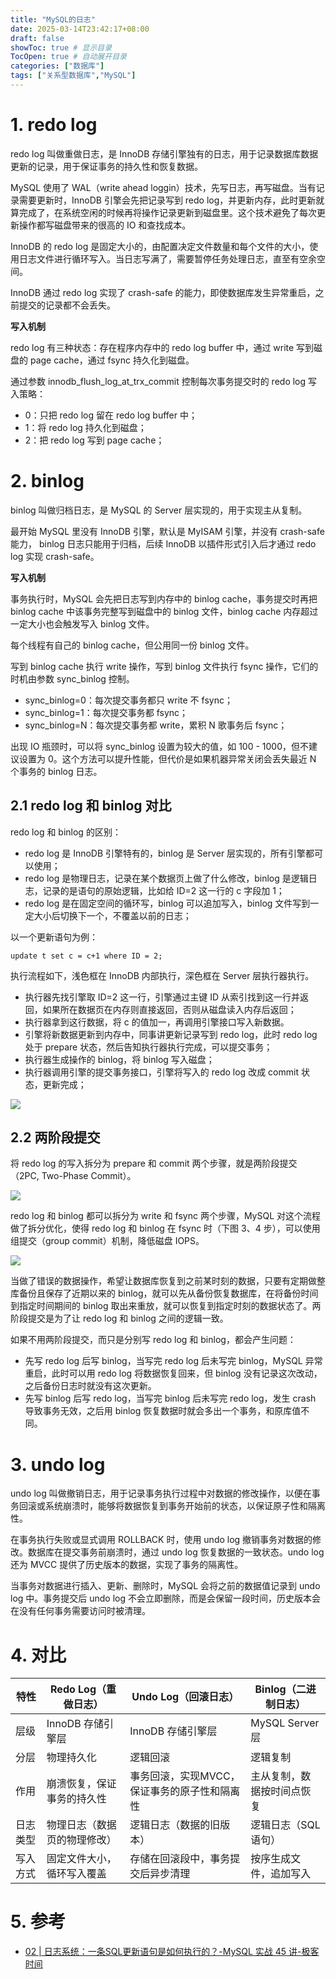 ```yaml
---
title: "MySQL的日志"
date: 2025-03-14T23:42:17+08:00
draft: false
showToc: true # 显示目录
TocOpen: true # 自动展开目录
categories: ["数据库"]
tags: ["​关系型数据库","MySQL"]
---
```


# 1. redo log

redo log 叫做重做日志，是 InnoDB 存储引擎独有的日志，用于记录数据库数据更新的记录，用于保证事务的持久性和恢复数据。

MySQL 使用了 WAL（write ahead loggin）技术，先写日志，再写磁盘。当有记录需要更新时，InnoDB 引擎会先把记录写到 redo log，并更新内存，此时更新就算完成了，在系统空闲的时候再将操作记录更新到磁盘里。这个技术避免了每次更新操作都写磁盘带来的很高的 IO 和查找成本。

InnoDB 的 redo log 是固定大小的，由配置决定文件数量和每个文件的大小，使用日志文件进行循环写入。当日志写满了，需要暂停任务处理日志，直至有空余空间。

InnoDB 通过 redo log 实现了 crash-safe 的能力，即使数据库发生异常重启，之前提交的记录都不会丢失。

**写入机制**

redo log 有三种状态：存在程序内存中的 redo log buffer 中，通过 write 写到磁盘的 page cache，通过 fsync 持久化到磁盘。

通过参数 innodb_flush_log_at_trx_commit 控制每次事务提交时的 redo log 写入策略：

* 0：只把 redo log 留在 redo log buffer 中；
* 1：将 redo log 持久化到磁盘；
* 2：把 redo log 写到 page cache；

# 2. binlog

binlog 叫做归档日志，是 MySQL 的 Server 层实现的，用于实现主从复制。

最开始 MySQL 里没有 InnoDB 引擎，默认是 MyISAM 引擎，并没有 crash-safe 能力， binlog 日志只能用于归档，后续 InnoDB 以插件形式引入后才通过 redo log 实现 crash-safe。

**写入机制**

事务执行时，MySQL 会先把日志写到内存中的 binlog cache，事务提交时再把 binlog cache 中该事务完整写到磁盘中的 binlog 文件，binlog cache 内存超过一定大小也会触发写入 binlog 文件。

每个线程有自己的 binlog cache，但公用同一份 binlog 文件。

写到 binlog cache 执行 write 操作，写到 binlog 文件执行 fsync 操作，它们的时机由参数 sync_binlog 控制。

* sync_binlog=0：每次提交事务都只 write 不 fsync；
* sync_binlog=1：每次提交事务都 fsync；
* sync_binlog=N：每次提交事务都 write，累积 N 歌事务后 fsync；

出现 IO 瓶颈时，可以将 sync_binlog 设置为较大的值，如 100 - 1000，但不建议设置为 0。这个方法可以提升性能，但代价是如果机器异常关闭会丢失最近 N 个事务的 binlog 日志。

## 2.1 redo log 和 binlog 对比

redo log 和 binlog 的区别：

* redo log 是 InnoDB 引擎特有的，binlog 是 Server 层实现的，所有引擎都可以使用；
* redo log 是物理日志，记录在某个数据页上做了什么修改，binlog 是逻辑日志，记录的是语句的原始逻辑，比如给 ID=2 这一行的 c 字段加 1；
* redo log 是在固定空间的循环写，binlog 可以追加写入，binlog 文件写到一定大小后切换下一个，不覆盖以前的日志；

以一个更新语句为例：

```mysql
update t set c = c+1 where ID = 2;
```

执行流程如下，浅色框在 InnoDB 内部执行，深色框在 Server 层执行器执行。

* 执行器先找引擎取 ID=2 这一行，引擎通过主键 ID 从索引找到这一行并返回，如果所在数据页在内存则直接返回，否则从磁盘读入内存后返回；
* 执行器拿到这行数据，将 c 的值加一，再调用引擎接口写入新数据。
* 引擎将新数据更新到内存中，同事讲更新记录写到 redo log，此时 redo log 处于 prepare 状态，然后告知执行器执行完成，可以提交事务；
* 执行器生成操作的 binlog，将 binlog 写入磁盘；
* 执行器调用引擎的提交事务接口，引擎将写入的 redo log 改成 commit 状态，更新完成；

![](https://blog-1304941664.cos.ap-guangzhou.myqcloud.com/article_material/database/mysql_2pc.jpg)

## 2.2 两阶段提交

将 redo log 的写入拆分为 prepare 和 commit 两个步骤，就是两阶段提交（2PC, Two-Phase Commit）。

![](https://blog-1304941664.cos.ap-guangzhou.myqcloud.com/article_material/database/mysql_2pc_log.jpg)

redo log 和 binlog 都可以拆分为 write 和 fsync 两个步骤，MySQL 对这个流程做了拆分优化，使得 redo log 和 binlog 在 fsync 时（下图 3、4 步），可以使用组提交（group commit）机制，降低磁盘 IOPS。

![](https://blog-1304941664.cos.ap-guangzhou.myqcloud.com/article_material/database/mysql_2pc_log_write_fsync.jpg)

当做了错误的数据操作，希望让数据库恢复到之前某时刻的数据，只要有定期做整库备份且保存了近期以来的 binlog，就可以先从备份恢复数据库，在将备份时间到指定时间期间的 binlog 取出来重放，就可以恢复到指定时刻的数据状态了。两阶段提交是为了让 redo log 和 binlog 之间的逻辑一致。

如果不用两阶段提交，而只是分别写 redo log 和 binlog，都会产生问题：

* 先写 redo log 后写 binlog，当写完 redo log 后未写完 binlog，MySQL 异常重启，此时可以用 redo log 将数据恢复回来，但 binlog 没有记录这次改动，之后备份日志时就没有这次更新。
* 先写 binlog 后写 redo log，当写完 binlog 后未写完 redo log，发生 crash 导致事务无效，之后用 binlog 恢复数据时就会多出一个事务，和原库值不同。

# 3. undo log

undo log 叫做撤销日志，用于记录事务执行过程中对数据的修改操作，以便在事务回滚或系统崩溃时，能够将数据恢复到事务开始前的状态，以保证原子性和隔离性。

在事务执行失败或显式调用 ROLLBACK 时，使用 undo log 撤销事务对数据的修改。数据库在提交事务前崩溃时，通过 undo log 恢复数据的一致状态。undo log 还为 MVCC 提供了历史版本的数据，实现了事务的隔离性。

当事务对数据进行插入、更新、删除时，MySQL 会将之前的数据值记录到 undo log 中。事务提交后 undo log 不会立即删除，而是会保留一段时间，历史版本会在没有任何事务需要访问时被清理。

# 4. 对比

| 特性     | Redo Log（重做日志）         | Undo Log（回滚日志）                         | Binlog（二进制日志）       |
| -------- | ---------------------------- | -------------------------------------------- | -------------------------- |
| 层级     | InnoDB 存储引擎层            | InnoDB 存储引擎层                            | MySQL Server 层            |
| 分层     | 物理持久化                   | 逻辑回滚                                     | 逻辑复制                   |
| 作用     | 崩溃恢复，保证事务的持久性   | 事务回滚，实现MVCC，保证事务的原子性和隔离性 | 主从复制，数据按时间点恢复 |
| 日志类型 | 物理日志（数据页的物理修改） | 逻辑日志（数据的旧版本）                     | 逻辑日志（SQL语句）        |
| 写入方式 | 固定文件大小，循环写入覆盖   | 存储在回滚段中，事务提交后异步清理           | 按序生成文件，追加写入     |

# 5. 参考

* [02 | 日志系统：一条SQL更新语句是如何执行的？-MySQL 实战 45 讲-极客时间](https://time.geekbang.org/column/article/68633)

